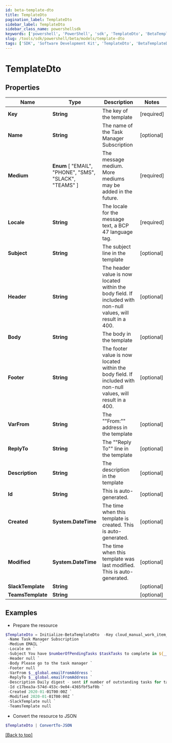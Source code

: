 ```yaml
---
id: beta-template-dto
title: TemplateDto
pagination_label: TemplateDto
sidebar_label: TemplateDto
sidebar_class_name: powershellsdk
keywords: ['powershell', 'PowerShell', 'sdk', 'TemplateDto', 'BetaTemplateDto']
slug: /tools/sdk/powershell/beta/models/template-dto
tags: ['SDK', 'Software Development Kit', 'TemplateDto', 'BetaTemplateDto']
---
```


# TemplateDto

## Properties

| Name | Type | Description | Notes |
| --- | --- | --- | --- |
| **Key** | **String** | The key of the template | [required] |
| **Name** | **String** | The name of the Task Manager Subscription | [optional] |
| **Medium** | **Enum** [ "EMAIL", "PHONE", "SMS", "SLACK", "TEAMS" ] | The message medium. More mediums may be added in the future. | [required] |
| **Locale** | **String** | The locale for the message text, a BCP 47 language tag. | [required] |
| **Subject** | **String** | The subject line in the template | [optional] |
| **Header** | **String** | The header value is now located within the body field. If included with non-null values, will result in a 400. | [optional] |
| **Body** | **String** | The body in the template | [optional] |
| **Footer** | **String** | The footer value is now located within the body field. If included with non-null values, will result in a 400. | [optional] |
| **VarFrom** | **String** | The ""From:"" address in the template | [optional] |
| **ReplyTo** | **String** | The ""Reply To"" line in the template | [optional] |
| **Description** | **String** | The description in the template | [optional] |
| **Id** | **String** | This is auto-generated. | [optional] |
| **Created** | **System.DateTime** | The time when this template is created. This is auto-generated. | [optional] |
| **Modified** | **System.DateTime** | The time when this template was last modified. This is auto-generated. | [optional] |
| **SlackTemplate** | **String** |  | [optional] |
| **TeamsTemplate** | **String** |  | [optional] |

## Examples

- Prepare the resource

```powershell
$TemplateDto = Initialize-BetaTemplateDto  -Key cloud_manual_work_item_summary `
 -Name Task Manager Subscription `
 -Medium EMAIL `
 -Locale en `
 -Subject You have $numberOfPendingTasks $taskTasks to complete in ${__global.productName}. `
 -Header null `
 -Body Please go to the task manager `
 -Footer null `
 -VarFrom $__global.emailFromAddress `
 -ReplyTo $__global.emailFromAddress `
 -Description Daily digest - sent if number of outstanding tasks for task owner > 0 `
 -Id c17bea3a-574d-453c-9e04-4365fbf5af0b `
 -Created 2020-01-01T00:00Z `
 -Modified 2020-01-01T00:00Z `
 -SlackTemplate null `
 -TeamsTemplate null
```

- Convert the resource to JSON

```powershell
$TemplateDto | ConvertTo-JSON
```

[[Back to top]](#)

